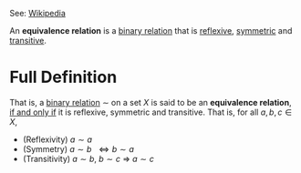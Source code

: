 See: [Wikipedia](https://en.wikipedia.org/wiki/Equivalence_relation)

An **equivalence relation** is a [binary relation](https://en.wikipedia.org/wiki/Binary_relation "Binary relation") that is [reflexive](https://en.wikipedia.org/wiki/Reflexive_relation "Reflexive relation"), [symmetric](https://en.wikipedia.org/wiki/Symmetric_relation "Symmetric relation") and [transitive](https://en.wikipedia.org/wiki/Transitive_relation "Transitive relation").

# Full Definition

That is, a [binary relation](https://en.wikipedia.org/wiki/Binary_relation "Binary relation") $\sim$ on a set $X$ is said to be an **equivalence relation**, [if and only if](https://en.wikipedia.org/wiki/If_and_only_if "If and only if") it is reflexive, symmetric and transitive. That is, for all $a,b,c\in X$,

* (Reflexivity) $a\sim a$
* (Symmetry) $a\sim b~~\Leftrightarrow b\sim a$
* (Transitivity) $a\sim b,~b\sim c~\Rightarrow~a\sim c$
